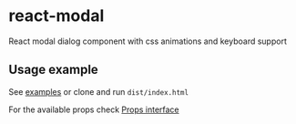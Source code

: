 # react-modal
React modal dialog component with css animations and keyboard support

## Usage example
See [examples](/examples/index.tsx) or clone and run `dist/index.html`

For the available props check [Props interface](/src/index.tsx#L325)